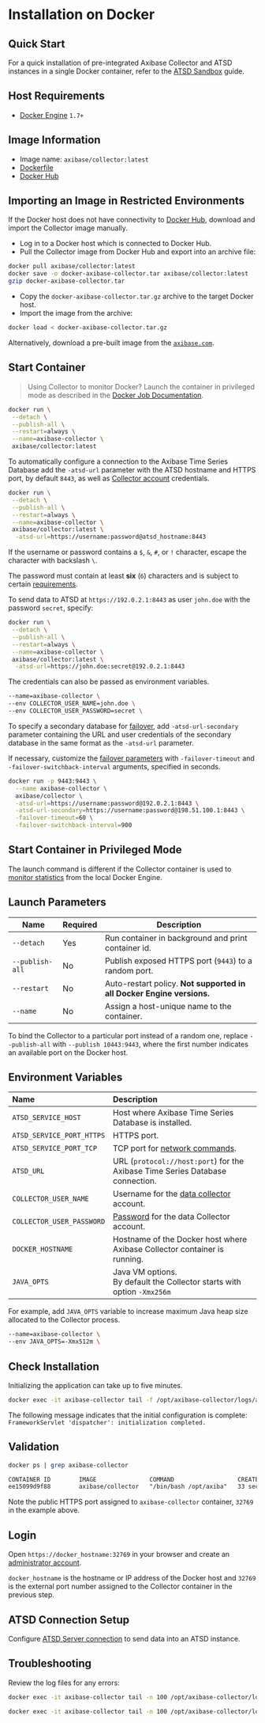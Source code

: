 # Installation on Docker

## Quick Start

For a quick installation of pre-integrated Axibase Collector and ATSD instances in a single Docker container, refer to the [ATSD Sandbox](https://github.com/axibase/dockers/tree/atsd-sandbox#overview) guide.

## Host Requirements

* [Docker Engine](https://docs.docker.com/engine/installation/) `1.7+`

## Image Information

* Image name: `axibase/collector:latest`
* [Dockerfile](https://github.com/axibase/docker-axibase-collector/blob/master/Dockerfile)
* [Docker Hub](https://hub.docker.com/r/axibase/collector/)

## Importing an Image in Restricted Environments

If the Docker host does not have connectivity to [Docker Hub](https://hub.docker.com), download and import the Collector image manually.

* Log in to a Docker host which is connected to Docker Hub.
* Pull the Collector image from Docker Hub and export into an archive file:

```sh
docker pull axibase/collector:latest
docker save -o docker-axibase-collector.tar axibase/collector:latest
gzip docker-axibase-collector.tar
```

* Copy the `docker-axibase-collector.tar.gz` archive to the target Docker host.
* Import the image from the archive:

```sh
docker load < docker-axibase-collector.tar.gz
```

Alternatively, download a pre-built image from the [`axibase.com`](https://axibase.com/public/docker-axibase-collector.tar.gz).

## Start Container

> Using Collector to monitor Docker? Launch the container in privileged mode as described in the [Docker Job Documentation](./jobs/docker.md#local-installation).

```sh
docker run \
 --detach \
 --publish-all \
 --restart=always \
 --name=axibase-collector \
 axibase/collector:latest
```

To automatically configure a connection to the Axibase Time Series Database add the `-atsd-url` parameter with the ATSD hostname and HTTPS port, by default `8443`, as well as [Collector account](https://axibase.com/docs/atsd/administration/collector-account.html) credentials.

```sh
docker run \
 --detach \
 --publish-all \
 --restart=always \
 --name=axibase-collector \
 axibase/collector:latest \
  -atsd-url=https://username:password@atsd_hostname:8443
```

If the username or password contains a `$`, `&`, `#`, or `!` character, escape the character with backslash `\`.

The password must contain at least **six** (`6`) characters and is subject to certain [requirements](https://axibase.com/docs/atsd/administration/user-authentication.html#password-requirements).

To send data to ATSD at `https://192.0.2.1:8443` as user `john.doe` with the password `secret`, specify:

```sh
docker run \
 --detach \
 --publish-all \
 --restart=always \
 --name=axibase-collector \
 axibase/collector:latest \
  -atsd-url=https://john.doe:secret@192.0.2.1:8443
```

The credentials can also be passed as environment variables.

```sh
--name=axibase-collector \
--env COLLECTOR_USER_NAME=john.doe \
--env COLLECTOR_USER_PASSWORD=secret \
```

To specify a secondary database for [failover](./atsd-server-connection.md#failover), add `-atsd-url-secondary` parameter containing the URL and user credentials of the secondary database in the same format as the `-atsd-url` parameter.

If necessary, customize the [failover parameters](./atsd-server-connection.md#failover-parameters) with `-failover-timeout` and `-failover-switchback-interval` arguments, specified in seconds.

```bash
docker run -p 9443:9443 \
  --name axibase-collector \
  axibase/collector \
  -atsd-url=https://username:password@192.0.2.1:8443 \
  -atsd-url-secondary=https://username:password@198.51.100.1:8443 \
  -failover-timeout=60 \
  -failover-switchback-interval=900
```

## Start Container in Privileged Mode

The launch command is different if the Collector container is used to [monitor statistics](./jobs/docker.md#local-installation) from the local Docker Engine.

## Launch Parameters

**Name** | **Required** | **Description**
----- | ----- | -----
`--detach` | Yes | Run container in background and print container id.
`--publish-all` | No | Publish exposed HTTPS port (`9443`) to a random port.
`--restart` | No | Auto-restart policy. **Not supported in all Docker Engine versions.**
`--name` | No | Assign a host-unique name to the container.

To bind the Collector to a particular port instead of a random one, replace `--publish-all` with `--publish 10443:9443`, where the first number indicates an available port on the Docker host.

## Environment Variables

| **Name** | **Description** |
|:---|:---|
|`ATSD_SERVICE_HOST` | Host where Axibase Time Series Database is installed. |
|`ATSD_SERVICE_PORT_HTTPS` | HTTPS port. |
|`ATSD_SERVICE_PORT_TCP` | TCP port for [network commands](https://axibase.com/docs/atsd/api/network/). |
|`ATSD_URL` | URL (`protocol://host:port`) for the Axibase Time Series Database connection.|
|`COLLECTOR_USER_NAME` | Username for the [data collector](https://axibase.com/docs/atsd/administration/collector-rw-account.html) account. |
|`COLLECTOR_USER_PASSWORD` | [Password](https://axibase.com/docs/atsd/administration/user-authentication.html#password-requirements) for the data Collector account.|
|`DOCKER_HOSTNAME` | Hostname of the Docker host where Axibase Collector container is running.|
|`JAVA_OPTS` | Java VM options.<br>By default the Collector starts with option `-Xmx256m` |

For example, add `JAVA_OPTS` variable to increase maximum Java heap size allocated to the Collector process.

```sh
--name=axibase-collector \
--env JAVA_OPTS=-Xmx512m \
```

## Check Installation

Initializing the application can take up to five minutes.

```sh
docker exec -it axibase-collector tail -f /opt/axibase-collector/logs/axibase-collector.log
```

The following message indicates that the initial configuration is complete: `FrameworkServlet 'dispatcher': initialization completed.`

## Validation

```sh
docker ps | grep axibase-collector
```

```txt
CONTAINER ID        IMAGE               COMMAND                  CREATED             STATUS              PORTS                     NAMES
ee15099d9f88        axibase/collector   "/bin/bash /opt/axiba"   33 seconds ago      Up 32 seconds       0.0.0.0:32769->9443/tcp   axibase-collector
```

Note the public HTTPS port assigned to `axibase-collector` container, `32769` in the example above.

## Login

Open `https://docker_hostname:32769` in your browser and create an [administrator account](./configure-administrator-account.md).

`docker_hostname` is the hostname or IP address of the Docker host and `32769` is the external port number assigned to the Collector container in the previous step.

## ATSD Connection Setup

Configure [ATSD Server connection](./atsd-server-connection.md) to send data into an ATSD instance.

## Troubleshooting

Review the log files for any errors:

```sh
docker exec -it axibase-collector tail -n 100 /opt/axibase-collector/logs/axibase-collector.log
```

```sh
docker exec -it axibase-collector tail -n 100 /opt/axibase-collector/logs/err-collector.log
```
